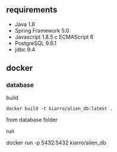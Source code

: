 # 

## requirements

- Java 1.8
- Spring Framework 5.0
- Javascript 1.8.5 с ECMAScript 6
- PostgreSQL 9.6.1
- jdbc 9.4

## docker

### database

build

`docker build -t kiarro/alien_db:latest .`

from database folder

run 

docker run -p 5432:5432 kiarro/alien_db

